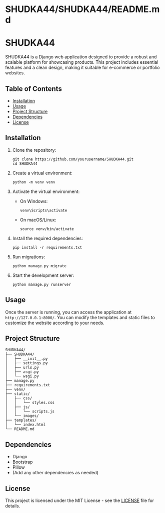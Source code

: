 # SHUDKA44/SHUDKA44/README.md

# SHUDKA44

SHUDKA44 is a Django web application designed to provide a robust and scalable platform for showcasing products. This project includes essential features and a clean design, making it suitable for e-commerce or portfolio websites.

## Table of Contents

- [Installation](#installation)
- [Usage](#usage)
- [Project Structure](#project-structure)
- [Dependencies](#dependencies)
- [License](#license)

## Installation

1. Clone the repository:
   ```
   git clone https://github.com/yourusername/SHUDKA44.git
   cd SHUDKA44
   ```

2. Create a virtual environment:
   ```
   python -m venv venv
   ```

3. Activate the virtual environment:
   - On Windows:
     ```
     venv\Scripts\activate
     ```
   - On macOS/Linux:
     ```
     source venv/bin/activate
     ```

4. Install the required dependencies:
   ```
   pip install -r requirements.txt
   ```

5. Run migrations:
   ```
   python manage.py migrate
   ```

6. Start the development server:
   ```
   python manage.py runserver
   ```

## Usage

Once the server is running, you can access the application at `http://127.0.0.1:8000/`. You can modify the templates and static files to customize the website according to your needs.

## Project Structure

```
SHUDKA44/
├── SHUDKA44/
│   ├── __init__.py
│   ├── settings.py
│   ├── urls.py
│   ├── asgi.py
│   └── wsgi.py
├── manage.py
├── requirements.txt
├── venv/
├── static/
│   ├── css/
│   │   └── styles.css
│   ├── js/
│   │   └── scripts.js
│   └── images/
├── templates/
│   └── index.html
└── README.md
```

## Dependencies

- Django
- Bootstrap
- Pillow
- (Add any other dependencies as needed)

## License

This project is licensed under the MIT License - see the [LICENSE](LICENSE) file for details.